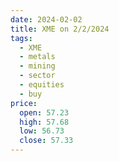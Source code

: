 ```yaml
---
date: 2024-02-02
title: XME on 2/2/2024
tags: 
  - XME
  - metals
  - mining
  - sector
  - equities
  - buy
price:
  open: 57.23
  high: 57.68
  low: 56.73
  close: 57.33
---
```

<div class="post">
<snapshot-grid 
    :reports="['2024/02/01/CTA/XME', '2024/02/02/CTA/XME', '2024/02/02/MTP/XME']"
    chart="2024/02/02/Chart/XME"
/>
<p>

</p>
<p>

</p>
</div>